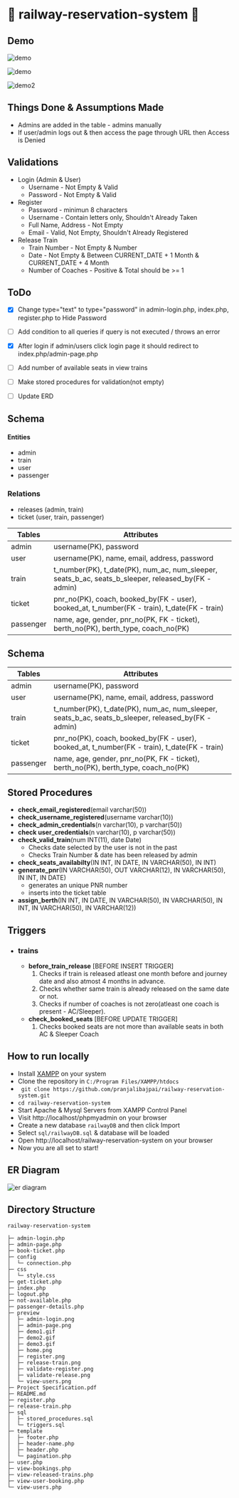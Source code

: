 #  🚉 railway-reservation-system	🎫 

## Demo
![demo](https://github.com/pranjalibajpai/railway-reservation-system/blob/master/preview/demo.gif)

![demo](https://github.com/pranjalibajpai/railway-reservation-system/blob/master/preview/demo2.gif)

![demo2](https://github.com/pranjalibajpai/railway-reservation-system/blob/master/preview/demo3.gif)

## Things Done & Assumptions Made
- Admins are added in the table - admins manually
- If user/admin logs out & then access the page through URL then Access is Denied

## Validations
- Login (Admin & User)
    - Username - Not Empty & Valid
    - Password - Not Empty & Valid
- Register
    - Password - minimun 8 characters
    - Username - Contain letters only, Shouldn't Already Taken
    - Full Name, Address - Not Empty
    - Email - Valid, Not Empty, Shouldn't Already Registered
- Release Train
    - Train Number - Not Empty & Number
    - Date - Not Empty & Between CURRENT_DATE + 1 Month & CURRENT_DATE + 4 Month
    - Number of Coaches - Positive & Total should be >= 1

## ToDo
- [x] Change type="text" to type="password" in admin-login.php, index.php, register.php to Hide Password
- [ ] Add condition to all queries if query is not executed / throws an error
- [x] After login if admin/users click login page it should redirect to index.php/admin-page.php 
- [ ] Add number of available seats in view trains 
- [ ] Make stored procedures for validation(not empty)
- [ ] Update ERD



## Schema

#### Entities
- admin
- train
- user
- passenger

### Relations
- releases (admin, train)
- ticket (user, train, passenger)

Tables | Attributes
------------ | -------------
admin | username(PK), password
user | username(PK), name, email, address, password
train | t_number(PK), t_date(PK), num_ac, num_sleeper, seats_b_ac, seats_b_sleeper, released_by(FK - admin)
ticket | pnr_no(PK), coach, booked_by(FK - user), booked_at, t_number(FK - train), t_date(FK - train) 
passenger | name, age, gender, pnr_no(PK, FK - ticket), berth_no(PK), berth_type, coach_no(PK)
## Schema
Tables | Attributes
------------ | -------------
admin | username(PK), password
user | username(PK), name, email, address, password
train | t_number(PK), t_date(PK), num_ac, num_sleeper, seats_b_ac, seats_b_sleeper, released_by(FK - admin)
ticket | pnr_no(PK), coach, booked_by(FK - user), booked_at, t_number(FK - train), t_date(FK - train) 
passenger | name, age, gender, pnr_no(PK, FK - ticket), berth_no(PK), berth_type, coach_no(PK)

## Stored Procedures

- **check_email_registered**(email varchar(50))
- **check_username_registered**(username varchar(10))
- **check_admin_credentials**(n varchar(10), p varchar(50))
- **check user_credentials**(n varchar(10), p varchar(50))
- **check_valid_train**(num INT(11), date Date)
    - Checks date selected by the user is not in the past
    - Checks Train Number & date has been released by admin
- **check_seats_availabilty**(IN INT, IN DATE, IN VARCHAR(50), IN INT)
- **generate_pnr**(IN VARCHAR(50), OUT VARCHAR(12), IN VARCHAR(50), IN INT, IN DATE)
    - generates an unique PNR number
    - inserts into the ticket table
- **assign_berth**(IN INT, IN  DATE, IN VARCHAR(50), IN VARCHAR(50), IN  INT, IN VARCHAR(50), IN  VARCHAR(12))

## Triggers
- ### trains
    - **before_train_release** [BEFORE INSERT TRIGGER]
        1. Checks if train is released atleast one month before and journey date and also atmost 4 months in advance.
        2. Checks whether same train is already released on the same date or not.
        3. Checks if number of coaches is not zero(atleast one coach is present - AC/Sleeper).
    - **check_booked_seats** [BEFORE UPDATE TRIGGER]
        1. Checks booked seats are not more than available seats in both AC & Sleeper Coach
 
 
## How to run locally 
- Install [XAMPP](https://www.apachefriends.org/index.html) on your system
- Clone the repository in ```C:/Program Files/XAMPP/htdocs``` 
- ``` git clone https://github.com/pranjalibajpai/railway-reservation-system.git```
- ``` cd railway-reservation-system ```
- Start Apache & Mysql Servers from XAMPP Control Panel 
- Visit http://localhost/phpmyadmin on your browser
- Create a new database ```railwayDB```  and then click Import 
- Select ```sql/railwayDB.sql``` & database will be loaded
- Open http://localhost/railway-reservation-system on your browser
- Now you are all set to start!

## ER Diagram
![er diagram](https://github.com/pranjalibajpai/railway-reservation-system/blob/master/ER%20Diagram.png)

## Directory Structure

```
railway-reservation-system

├─ admin-login.php
├─ admin-page.php
├─ book-ticket.php
├─ config
│  └─ connection.php
├─ css
│  └─ style.css
├─ get-ticket.php
├─ index.php
├─ logout.php
├─ not-available.php
├─ passenger-details.php
├─ preview
│  ├─ admin-login.png
│  ├─ admin-page.png
│  ├─ demo1.gif
│  ├─ demo2.gif
│  ├─ demo3.gif
│  ├─ home.png
│  ├─ register.png
│  ├─ release-train.png
│  ├─ validate-register.png
│  ├─ validate-release.png
│  └─ view-users.png
├─ Project Specification.pdf
├─ README.md
├─ register.php
├─ release-train.php
├─ sql
│  ├─ stored_procedures.sql
│  └─ triggers.sql
├─ template
│  ├─ footer.php
│  ├─ header-name.php
│  ├─ header.php
│  └─ pagination.php
├─ user.php
├─ view-bookings.php
├─ view-released-trains.php
├─ view-user-booking.php
└─ view-users.php
```

